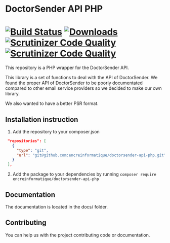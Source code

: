 # DoctorSender API PHP
[![Build Status](https://travis-ci.org/encreinformatique/doctorsender-api-php.svg?branch=master)](https://travis-ci.org/encreinformatique/doctorsender-api-php)
[![Downloads](https://img.shields.io/packagist/dt/encreinformatique/doctorsender-api-php.svg)](https://packagist.org/packages/encreinformatique/doctorsender-api-php)
[![Scrutinizer Code Quality](https://scrutinizer-ci.com/g/encreinformatique/doctorsender-api-php/badges/quality-score.png?b=master)](https://scrutinizer-ci.com/g/encreinformatique/doctorsender-api-php/?branch=master)
[![Scrutinizer Code Quality](https://scrutinizer-ci.com/g/encreinformatique/doctorsender-api-php/badges/quality-score.png?b=master)](https://scrutinizer-ci.com/g/encreinformatique/doctorsender-api-php/?branch=master)
====================
This repository is a PHP wrapper for the DoctorSender API.

This library is a set of functions to deal with the API of DoctorSender.
We found the proper API of DoctorSender to be poorly documentated compared to other email service providers so we decided to make our own library.

We also wanted to have a better PSR format.

Installation instruction
------------------------
1. Add the repository to your composer.json
```json
 "repositories": [
   {
     "type": "git",
     "url": "git@github.com:encreinformatique/doctorsender-api-php.git"
   }
 ],
```

2. Add the package to your dependencies by running
`composer require encreinformatique/doctorsender-api-php`

Documentation
-------------
The documentation is located in the docs/ folder.

Contributing
------------
You can help us with the project contributing code or documentation.
